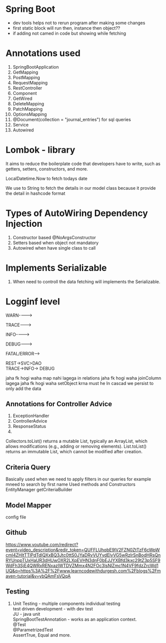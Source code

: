 # Spring Boot
- dev tools helps not to rerun program after making some changes
- first static block will run then, instance then object??
- if adding not camed in code but showing while fetching
  
# Annotations used
1. SpringBootApplication
2. GetMapping
3. PostMapping
4. RequestMapping
5. RestController
6. Component
7. GetWired
8. DeleteMapping
9. PatchMapping
10. OptionsMapping
11. @Document(collection = "journal_entries") for sql queries
12. Service
13. Autowired


# Lombok - library
It aims to reduce the boilerplate code that developers have to write, such as getters, setters, constructors, and more.

LocalDatetime.Now to fetch todays date

We use to String to fetch the details in our model class because it provide the detail in hashcode format 

# Types of AutoWiring Dependency Injection 
1. Constructor based @NoArgsConstructor
2. Setters based when object not mandatory
3. Autowired when have single class to call

# Implements Serializable 
1. When need to controll the data fetching will implements the Serializable.
   
Logginf level
=============
 
WARN---->
 
TRACE--->
 
INFO---->
 
DEBUG--->
 
FATAL/ERROR-->
 
 
REST->SVC>DAO <br>
TRACE->INFO-> DEBUG

jaha fk hogi waha map nahi lagega in relations
jaha fk hogi waha joinColumn lagega
jaha fk hogi waha setObject krna must he
In cascad we persist to only add the data

Annotations for Controller Advice
--
1. ExceptionHandler
2. ControllerAdvice
3. ResponseStatus
4. 

Collectors.toList() returns a mutable List, typically an ArrayList, which allows modifications (e.g., adding or removing elements).
List.toList() returns an immutable List, which cannot be modified after creation.

Criteria Query 
--
Basically used when we need to apply filters in our queries for example mneed to search by first name
Used methods and Constructors
EntityManager
getCriteriaBuilder

Model Mapper
--
config file 


Github
--
https://www.youtube.com/redirect?event=video_description&redir_token=QUFFLUhqbE9IV2FZN0ZtTzF6cWpWcml4ZHltTTlPdTdlQXxBQ3Jtc0ttS0JYaDRvVUYydElyVG5wRzlrSnBodHRsQnRYUnppTUxHaUR3dHUwOXR2LXpEVHN3dnF0bEJJYXBfd3kxc29tZ3p5SF9WdFh3SjE4QWRxRENxazlWTDVZMmx4N2FOc3lsNlZmc1N4VF9fdzZrcWd1UQ&q=https%3A%2F%2Fwww.learncodewithdurgesh.com%2Fblogs%2Fmaven-tutorial&v=ybQAmFsVQqA

Testing
--
1. Unit Testing - multiple components individual testing<br> 
test driven development - with dev test<br>
JU - java unit<br>
SpringBootTestAnnotation - works as an application context.<br>
@Test<br>
@ParametrizedTest<br>
AssertTrue, Equal and more.<br>
